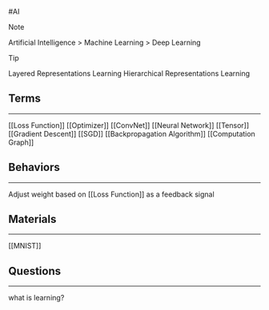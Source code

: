 #AI 

>[!note]
>Artificial Intelligence > Machine Learning > Deep Learning

>[!tip] 
>Layered Representations Learning
>Hierarchical Representations Learning

## Terms
---
[[Loss Function]]
[[Optimizer]]
[[ConvNet]]
[[Neural Network]]
[[Tensor]]
[[Gradient Descent]]
[[SGD]]
[[Backpropagation Algorithm]]
[[Computation Graph]]

## Behaviors
---
Adjust weight based on [[Loss Function]] as a feedback signal

## Materials
---
[[MNIST]]


## Questions
---
what is learning?